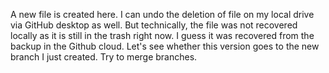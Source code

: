 A new file is created here.
I can undo the deletion of file on my local drive via GitHub desktop as well. But technically, the file was not recovered locally as it is still in the trash right now. I guess it was recovered from the backup in the Github cloud.
Let's see whether this version goes to the new branch I just created.
Try to merge branches.